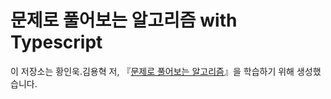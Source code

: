 # 문제로 풀어보는 알고리즘 with Typescript

이 저장소는 황인욱.김용혁 저, 『[문제로 풀어보는 알고리즘](http://www.insightbook.co.kr/book/programming-insight/%EB%AC%B8%EC%A0%9C%EB%A1%9C-%ED%92%80%EC%96%B4%EB%B3%B4%EB%8A%94-%EC%95%8C%EA%B3%A0%EB%A6%AC%EC%A6%98-%ED%94%84%EB%A1%9C%EA%B7%B8%EB%9E%98%EB%B0%8D-%ED%8A%B8%EB%A0%88%EC%9D%B4%EB%8B%9D-qa)』을 학습하기 위해 생성했습니다.
